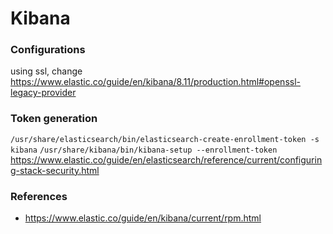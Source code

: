 # Kibana

### Configurations
using ssl, change
https://www.elastic.co/guide/en/kibana/8.11/production.html#openssl-legacy-provider

### Token generation
`
/usr/share/elasticsearch/bin/elasticsearch-create-enrollment-token -s kibana
`
`
/usr/share/kibana/bin/kibana-setup --enrollment-token
`
https://www.elastic.co/guide/en/elasticsearch/reference/current/configuring-stack-security.html


### References
- https://www.elastic.co/guide/en/kibana/current/rpm.html
